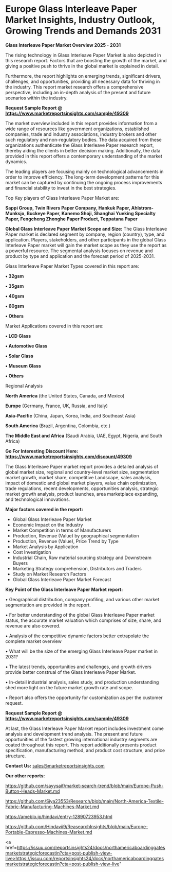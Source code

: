 # Europe Glass Interleave Paper Market Insights, Industry Outlook, Growing Trends and Demands 2031

<Strong> Glass Interleave Paper Market Overview 2025 - 2031</strong>

The rising technology in Glass Interleave Paper Market is also depicted in this research report. Factors that are boosting the growth of the market, and giving a positive push to thrive in the global market is explained in detail.

Furthermore, the report highlights on emerging trends, significant drivers, challenges, and opportunities, providing all necessary data for thriving in the industry. This report market research offers a comprehensive perspective, including an in-depth analysis of the present and future scenarios within the industry.

<strong>Request Sample Report @ <a href=https://www.marketreportsinsights.com/sample/49309>https://www.marketreportsinsights.com/sample/49309</a></strong>

The market overview included in this report provides information from a wide range of resources like government organizations, established companies, trade and industry associations, industry brokers and other such regulatory and non-regulatory bodies. The data acquired from these organizations authenticate the Glass Interleave Paper research report, thereby aiding the clients in better decision making. Additionally, the data provided in this report offers a contemporary understanding of the market dynamics.

The leading players are focusing mainly on technological advancements in order to improve efficiency. The long-term development patterns for this market can be captured by continuing the ongoing process improvements and financial stability to invest in the best strategies.

Top Key players of Glass Interleave Paper Market are:

<strong>Sappi Group, Twin Rivers Paper Company, Hankuk Paper, Ahlstrom-Munksjo, Buckeye Paper, Kanemo Shoji, Shanghai Yueking Specialty Paper, Fengcheng Zhonghe Paper Product, Teppatana Paper</strong>

<strong><b>Global Glass Interleave Paper Market Scope and Size:</b></strong>
The Glass Interleave Paper market is declared segment by company, region (country), type, and application. Players, stakeholders, and other participants in the global Glass Interleave Paper market will gain the market scope as they use the report as a powerful resource. The segmental analysis focuses on revenue and product by type and application and the forecast period of 2025-2031.

Glass Interleave Paper Market Types covered in this report are:

<strong>•  32gsm

•  35gsm

•  40gsm

•  60gsm

•  Others</strong>

Market Applications covered in this report are:

<strong>•  LCD Glass

•  Automotive Glass

•  Solar Glass

•  Museum Glass

•  Others</strong> 

Regional Analysis

<strong>North America</strong> (the United States, Canada, and Mexico)

<strong>Europe</strong> (Germany, France, UK, Russia, and Italy)

<strong>Asia-Pacific</strong> (China, Japan, Korea, India, and Southeast Asia)

<strong>South America</strong> (Brazil, Argentina, Colombia, etc.)

<strong>The Middle East and Africa</strong> (Saudi Arabia, UAE, Egypt, Nigeria, and South Africa)

<strong>Go For Interesting Discount Here: <a href=https://www.marketreportsinsights.com/discount/49309>https://www.marketreportsinsights.com/discount/49309</a></strong>

The Glass Interleave Paper market report provides a detailed analysis of global market size, regional and country-level market size, segmentation market growth, market share, competitive Landscape, sales analysis, impact of domestic and global market players, value chain optimization, trade regulations, recent developments, opportunities analysis, strategic market growth analysis, product launches, area marketplace expanding, and technological innovations.

<strong><b>Major factors covered in the report:</b></strong>
<ul>
  <li>Global Glass Interleave Paper Market </li>
  <li>Economic Impact on the Industry</li>
  <li>Market Competition in terms of Manufacturers</li>
  <li>Production, Revenue (Value) by geographical segmentation</li>
  <li>Production, Revenue (Value), Price Trend by Type</li>
  <li>Market Analysis by Application</li>
  <li>Cost Investigation</li>
  <li>Industrial Chain, Raw material sourcing strategy and Downstream Buyers</li>
  <li>Marketing Strategy comprehension, Distributors and Traders</li>
  <li>Study on Market Research Factors</li>
  <li>Global Glass Interleave Paper Market Forecast</li>
</ul>

<strong><b>Key Point of the Glass Interleave Paper Market report:</b></strong>

• Geographical distribution, company profiling, and various other market segmentation are provided in the report.

• For better understanding of the global Glass Interleave Paper market status, the accurate market valuation which comprises of size, share, and revenue are also covered.

• Analysis of the competitive dynamic factors better extrapolate the complete market overview

• What will be the size of the emerging Glass Interleave Paper market in 2031?

• The latest trends, opportunities and challenges, and growth drivers provide better construal of the Glass Interleave Paper Market.

• In-detail industrial analysis, sales study, and production understanding shed more light on the future market growth rate and scope.

• Report also offers the opportunity for customization as per the customer request.

<strong>Request Sample Report @ <a href=https://www.marketreportsinsights.com/sample/49309>https://www.marketreportsinsights.com/sample/49309</a></strong>

At last, the Glass Interleave Paper Market report includes investment come analysis and development trend analysis. The present and future opportunities of the fastest growing international industry segments are coated throughout this report. This report additionally presents product specification, manufacturing method, and product cost structure, and price structure.

<strong>Contact Us:</strong>
sales@marketreportsinsights.com

<strong>Our other reports:</strong>

<a href=https://github.com/sayysaif/market-search-trend/blob/main/Europe-Push-Button-Heads-Market.md>https://github.com/sayysaif/market-search-trend/blob/main/Europe-Push-Button-Heads-Market.md</a>

<a href=https://github.com/Siya23553/Research/blob/main/North-America-Textile-Fabric-Manufacturing-Machines-Market.md>https://github.com/Siya23553/Research/blob/main/North-America-Textile-Fabric-Manufacturing-Machines-Market.md</a>

<a href=https://ameblo.jp/hindavi/entry-12890723953.html>https://ameblo.jp/hindavi/entry-12890723953.html</a>

<a href=https://github.com/Hindavii9/ReasearchInsights/blob/main/Europe-Portable-Espresso-Machines-Market.md>https://github.com/Hindavii9/ReasearchInsights/blob/main/Europe-Portable-Espresso-Machines-Market.md</a>

<a href=https://issuu.com/reportsinsights24/docs/northamericaboardinggatesmarketstrategicforecastin?cta=post-publish-view-live>https://issuu.com/reportsinsights24/docs/northamericaboardinggatesmarketstrategicforecastin?cta=post-publish-view-live</a>"

